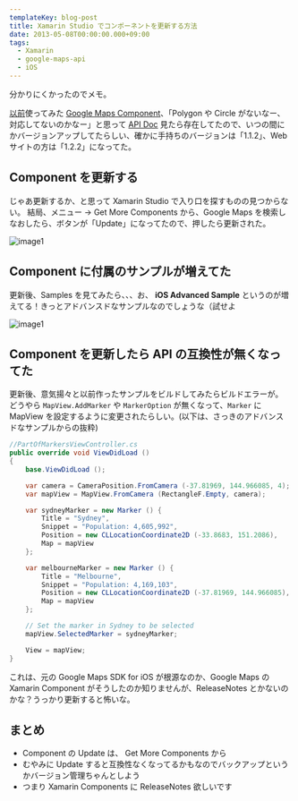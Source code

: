 ```yaml
---
templateKey: blog-post
title: Xamarin Studio でコンポーネントを更新する方法
date: 2013-05-08T00:00:00.000+09:00
tags:
  - Xamarin
  - google-maps-api
  - iOS
---
```

分かりにくかったのでメモ。
<!--more-->
[以前](http://amay077.github.io/blog/2013/04/22/xamarin-ios-using-gmap-ios-sdk/)使ってみた [Google Maps Component](http://components.xamarin.com/view/googlemapsios/)、「Polygon や Circle がないなー、対応してないのかなー」と思って [API Doc](http://componentsapi.xamarin.com/?link=T%3aGoogle.Maps.Circle) 見たら存在してたので、いつの間にかバージョンアップしてたらしい、確かに手持ちのバージョンは「1.1.2」、Webサイトの方は「1.2.2」になってた。


## Component を更新する

じゃあ更新するか、と思って Xamarin Studio で入り口を探すものの見つからない。
結局、メニュー -> Get More Components から、Google Maps を検索しなおしたら、ボタンが「Update」になってたので、押したら更新された。

![image1](/img/posts/update_components_using_xamarin_studio1.png)

## Component に付属のサンプルが増えてた

更新後、Samples を見てみたら、、、お、 **iOS Advanced Sample** というのが増えてる！きっとアドバンスドなサンプルなのでしょうな（試せよ

![image1](/img/posts/update_components_using_xamarin_studio2.png)

## Component を更新したら API の互換性が無くなってた

更新後、意気揚々と以前作ったサンプルをビルドしてみたらビルドエラーが。
どうやら ``MapView.AddMarker`` や ``MarkerOption`` が無くなって、``Marker`` に MapView を設定するように変更されたらしい。(以下は、さっきのアドバンスドなサンプルからの抜粋)

```csharp
//PartOfMarkersViewController.cs
public override void ViewDidLoad ()
{
	base.ViewDidLoad ();

	var camera = CameraPosition.FromCamera (-37.81969, 144.966085, 4);
	var mapView = MapView.FromCamera (RectangleF.Empty, camera);

	var sydneyMarker = new Marker () {
		Title = "Sydney",
		Snippet = "Population: 4,605,992",
		Position = new CLLocationCoordinate2D (-33.8683, 151.2086),
		Map = mapView
	};

	var melbourneMarker = new Marker () {
		Title = "Melbourne",
		Snippet = "Population: 4,169,103",
		Position = new CLLocationCoordinate2D (-37.81969, 144.966085),
		Map = mapView
	};

	// Set the marker in Sydney to be selected
	mapView.SelectedMarker = sydneyMarker;

	View = mapView;
}
```

これは、元の Google Maps SDK for iOS が根源なのか、Google Maps の Xamarin Component がそうしたのか知りませんが、ReleaseNotes とかないのかな？うっかり更新すると怖いな。

## まとめ
* Component の Update は、 Get More Components から
* むやみに Update すると互換性なくなってるかもなのでバックアップというかバージョン管理ちゃんとしよう
* つまり Xamarin Components に ReleaseNotes 欲しいです